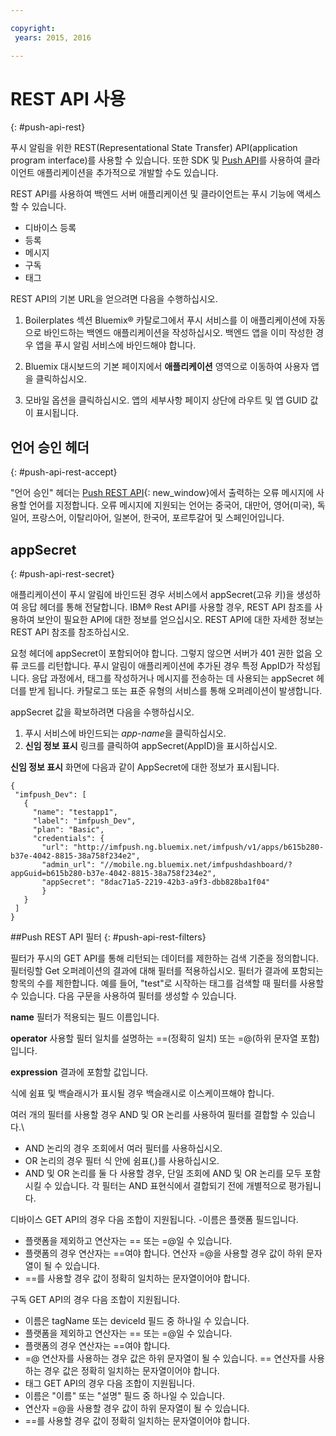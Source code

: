 ```yaml
---

copyright:
 years: 2015, 2016

---
```


# REST API 사용
{: #push-api-rest}

푸시 알림을 위한 REST(Representational State Transfer) API(application program interface)를 사용할 수 있습니다. 또한 SDK 및 [Push API](https://mobile.{DomainName}/imfpushrestapidocs/)를 사용하여 클라이언트 애플리케이션을 추가적으로 개발할 수도 있습니다. 

REST API를 사용하여 백엔드 서버 애플리케이션 및 클라이언트는 푸시 기능에 액세스할 수 있습니다.

- 디바이스 등록
- 등록
- 메시지
- 구독
- 태그

REST API의 기본 URL을 얻으려면 다음을 수행하십시오.

1. Boilerplates 섹션 Bluemix® 카탈로그에서 푸시 서비스를 이 애플리케이션에 자동으로 바인드하는 백엔드 애플리케이션을 작성하십시오. 백엔드 앱을 이미 작성한 경우 앱을 푸시 알림 서비스에 바인드해야 합니다.  

1. Bluemix 대시보드의 기본 페이지에서 **애플리케이션** 영역으로 이동하여 사용자 앱을 클릭하십시오. 

3. 모바일 옵션을 클릭하십시오. 앱의 세부사항 페이지 상단에 라우트 및 앱 GUID 값이 표시됩니다. 



## 언어 승인 헤더
{: #push-api-rest-accept}

"언어 승인" 헤더는 [Push REST API](https://mobile.{DomainName}/imfpushrestapidocs/){: new_window}에서 출력하는 오류 메시지에 사용할 언어를 지정합니다. 오류 메시지에 지원되는 언어는 중국어, 대만어, 영어(미국), 독일어, 프랑스어, 이탈리아어, 일본어, 한국어, 포르투갈어 및 스페인어입니다. 

## appSecret
{: #push-api-rest-secret}

애플리케이션이 푸시 알림에 바인드된 경우 서비스에서 appSecret(고유 키)을 생성하여 응답 헤더를 통해 전달합니다. IBM® Rest API를 사용할 경우, REST API 참조를 사용하여 보안이 필요한 API에 대한 정보를 얻으십시오. REST API에 대한 자세한 정보는 REST API 참조를 참조하십시오.

요청 헤더에 appSecret이 포함되어야 합니다. 그렇지 않으면 서버가 401 권한 없음 오류 코드를 리턴합니다. 푸시 알림이 애플리케이션에 추가된 경우 특정 AppID가 작성됩니다. 응답 과정에서, 태그를 작성하거나 메시지를 전송하는 데 사용되는 appSecret 헤더를 받게 됩니다. 카탈로그 또는 표준 유형의 서비스를 통해 오퍼레이션이 발생합니다.

appSecret 값을 확보하려면 다음을 수행하십시오. 

1. 푸시 서비스에 바인드되는 *app-name*을 클릭하십시오.
2. **신임 정보 표시** 링크를 클릭하여 appSecret(AppID)을 표시하십시오.

**신임 정보 표시** 화면에 다음과 같이 AppSecret에 대한 정보가 표시됩니다. 

```
{
 "imfpush_Dev": [
   {
     "name": "testapp1",
     "label": "imfpush_Dev",
     "plan": "Basic",
     "credentials": {
       "url": "http://imfpush.ng.bluemix.net/imfpush/v1/apps/b615b280-b37e-4042-8815-38a758f234e2",
       "admin_url": "//mobile.ng.bluemix.net/imfpushdashboard/?appGuid=b615b280-b37e-4042-8815-38a758f234e2",
       "appSecret": "8dac71a5-2219-42b3-a9f3-dbb828ba1f04"  
       }
   }
 ]
}
``` 

##Push REST API 필터
{: #push-api-rest-filters}

필터가 푸시의 GET API를 통해 리턴되는 데이터를 제한하는 검색 기준을 정의합니다. 필터링할 Get 오퍼레이션의 결과에 대해 필터를 적용하십시오. 필터가 결과에 포함되는 항목의 수를 제한합니다. 예를 들어, "test"로 시작하는 태그를 검색할 때 필터를 사용할 수 있습니다. 다음 구문을 사용하여 필터를 생성할 수 있습니다. 

**name**
필터가 적용되는 필드 이름입니다.

**operator**
사용할 필터 일치를 설명하는 ==(정확히 일치) 또는 =@(하위 문자열 포함)입니다.

**expression**
결과에 포함할 값입니다.

식에 쉼표 및 백슬래시가 표시될 경우 백슬래시로 이스케이프해야 합니다. 

여러 개의 필터를 사용할 경우 AND 및 OR 논리를 사용하여 필터를 결합할 수 있습니다.\

- AND 논리의 경우 조회에서 여러 필터를 사용하십시오.
- OR 논리의 경우 필터 식 안에 쉼표(,)를 사용하십시오.
- AND 및 OR 논리를 둘 다 사용할 경우, 단일 조회에 AND 및 OR 논리를 모두 포함시킬 수 있습니다. 각 필터는 AND 표현식에서 결합되기 전에 개별적으로 평가됩니다. 

디바이스 GET API의 경우 다음 조합이 지원됩니다.
-이름은 플랫폼 필드입니다. 
- 플랫폼을 제외하고 연산자는 == 또는 =@일 수 있습니다. 
- 플랫폼의 경우 연산자는 ==여야 합니다. 연산자 =@을 사용할 경우 값이 하위 문자열이 될 수 있습니다.
- ==를 사용할 경우 값이 정확히 일치하는 문자열이어야 합니다. 

구독 GET API의 경우 다음 조합이 지원됩니다.

- 이름은 tagName 또는 deviceId 필드 중 하나일 수 있습니다. 
- 플랫폼을 제외하고 연산자는 == 또는 =@일 수 있습니다. 
- 플랫폼의 경우 연산자는 ==여야 합니다. 
- =@ 연산자를 사용하는 경우 값은 하위 문자열이 될 수 있습니다. == 연산자를 사용하는 경우 값은 정확히 일치하는 문자열이어야 합니다. 
- 태그 GET API의 경우 다음 조합이 지원됩니다.
- 이름은 "이름" 또는 "설명" 필드 중 하나일 수 있습니다.
- 연산자 =@을 사용할 경우 값이 하위 문자열이 될 수 있습니다.
- ==를 사용할 경우 값이 정확히 일치하는 문자열이어야 합니다. 
